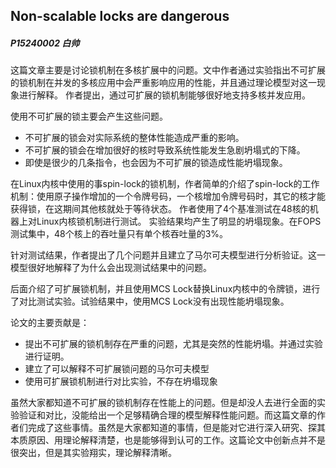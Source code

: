 ## Non-scalable locks are dangerous

##### P15240002 白帅

这篇文章主要是讨论锁机制在多核扩展中的问题。文中作者通过实验指出不可扩展的锁机制在并发的多核应用中会严重影响应用的性能，并且通过理论模型对这一现象进行解释。
作者提出，通过可扩展的锁机制能够很好地支持多核并发应用。

使用不可扩展的锁主要会产生这些问题。
* 不可扩展的锁会对实际系统的整体性能造成严重的影响。
* 不可扩展的锁会在增加很好的核时导致系统性能发生急剧坍塌式的下降。
* 即使是很少的几条指令，也会因为不可扩展的锁造成性能坍塌现象。

在Linux内核中使用的事spin-lock的锁机制，作者简单的介绍了spin-lock的工作机制：使用原子操作增加的一个令牌号码，一个核增加令牌号码时，其它的核才能获得锁，在这期间其他核就处于等待状态。
作者使用了4个基准测试在48核的机器上对Linux内核锁机制进行测试。
实验结果均产生了明显的坍塌现象。在FOPS测试集中，48个核上的吞吐量只有单个核吞吐量的3%。

针对测试结果，作者提出了几个问题并且建立了马尔可夫模型进行分析验证。这一模型很好地解释了为什么会出现测试结果中的问题。

后面介绍了可扩展锁机制，并且使用MCS Lock替换Linux内核中的令牌锁，进行了对比测试实验。试验结果中，使用MCS Lock没有出现性能坍塌现象。


论文的主要贡献是：
* 提出不可扩展的锁机制存在严重的问题，尤其是突然的性能坍塌。并通过实验进行证明。
* 建立了可以解释不可扩展锁问题的马尔可夫模型
* 使用可扩展锁机制进行对比实验，不存在坍塌现象

虽然大家都知道不可扩展的锁机制存在性能上的问题。但是却没人去进行全面的实验验证和对比，没能给出一个足够精确合理的模型解释性能问题。而这篇文章的作者们完成了这些事情。虽然是大家都知道的事情，但是能对它进行深入研究、探其本质原因、用理论解释清楚，也是能够得到认可的工作。这篇论文中创新点并不是很突出，但是其实验翔实，理论解释清晰。
